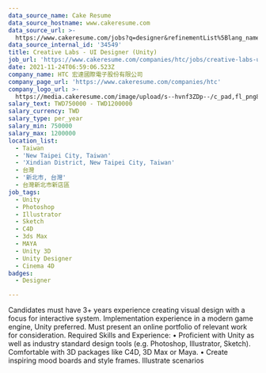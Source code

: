 ```yaml
---
data_source_name: Cake Resume
data_source_hostname: www.cakeresume.com
data_source_url: >-
  https://www.cakeresume.com/jobs?q=designer&refinementList%5Blang_name%5D%5B0%5D=English&refinementList%5Bsalary_type%5D=per_year
data_source_internal_id: '34549'
title: Creative Labs - UI Designer (Unity)
job_url: 'https://www.cakeresume.com/companies/htc/jobs/creative-labs-ui-designer-unity'
date: 2021-11-24T06:59:06.523Z
company_name: HTC 宏達國際電子股份有限公司
company_page_url: 'https://www.cakeresume.com/companies/htc'
company_logo_url: >-
  https://media.cakeresume.com/image/upload/s--hvnf3ZDp--/c_pad,fl_png8,h_200,w_200/v1569659591/gwf2hetj4bvzypwfrkvj.png
salary_text: TWD750000 - TWD1200000
salary_currency: TWD
salary_type: per_year
salary_min: 750000
salary_max: 1200000
location_list:
  - Taiwan
  - 'New Taipei City, Taiwan'
  - 'Xindian District, New Taipei City, Taiwan'
  - 台灣
  - '新北市, 台灣'
  - 台灣新北市新店區
job_tags:
  - Unity
  - Photoshop
  - Illustrator
  - Sketch
  - C4D
  - 3ds Max
  - MAYA
  - Unity 3D
  - Unity Designer
  - Cinema 4D
badges:
  - Designer

---
```


Candidates must have 3+ years experience creating visual design with a focus for interactive system. Implementation experience in a modern game engine, Unity preferred. Must present an online portfolio of relevant work for consideration. Required Skills and Experience: • Proficient with Unity as well as industry standard design tools (e.g. Photoshop, Illustrator, Sketch). Comfortable with 3D packages like C4D, 3D Max or Maya. • Create inspiring mood boards and style frames. Illustrate scenarios 